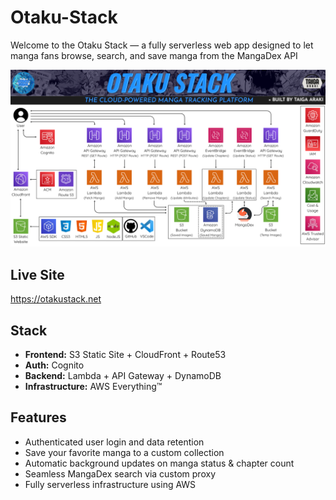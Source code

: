 # Otaku-Stack

Welcome to the Otaku Stack — a fully serverless web app designed to let manga fans browse, search, and save manga from the MangaDex API

![Screenshot](./screenshots/OtakuStack-Diagram.png)

## Live Site
https://otakustack.net

## Stack
- **Frontend:** S3 Static Site + CloudFront + Route53
- **Auth:** Cognito
- **Backend:** Lambda + API Gateway + DynamoDB
- **Infrastructure:** AWS Everything™

## Features
- Authenticated user login and data retention
- Save your favorite manga to a custom collection
- Automatic background updates on manga status & chapter count
- Seamless MangaDex search via custom proxy
- Fully serverless infrastructure using AWS
